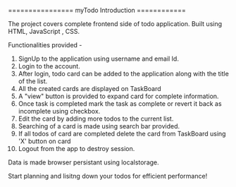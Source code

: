 ================ myTodo Introduction ============

The project covers complete frontend side of todo application.
Built using HTML, JavaScript , CSS.

Functionalities provided -
1. SignUp to the application using username and email Id.
2. Login to the account.
3. After login, todo card can be added to the application along with the title of the list.
4. All the created cards are displayed on TaskBoard
5. A "view" button is provided to expand card for complete information. 
6. Once task is completed mark the task as complete or revert it back as incomplete using checkbox.
7. Edit the card by adding more todos to the current list.
8. Searching of a card is made using search bar provided.
9. If all todos of card are completed delete the card from TaskBoard using 'X' button on card
10. Logout from the app to destroy session.

Data is made browser persistant using localstorage.

Start planning and lisitng down your todos for efficient performance!






